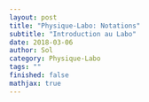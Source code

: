 ```yaml
---
layout: post
title: "Physique-Labo: Notations"
subtitle: "Introduction au Labo"
date: 2018-03-06
author: Sol
category: Physique-Labo
tags: ""
finished: false
mathjax: true
---
```


